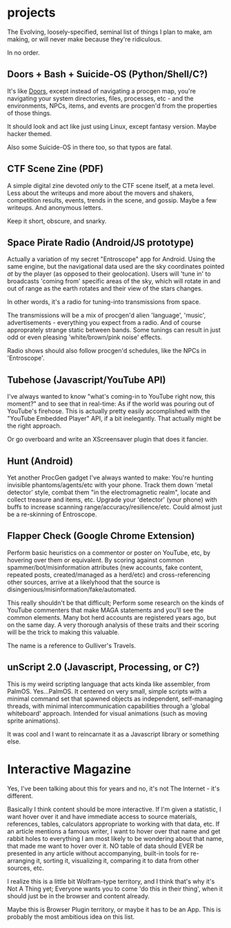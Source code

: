 # projects
The Evolving, loosely-specified, seminal list of things I plan to make, am making, or will never make because they're ridiculous.

In no order.

## Doors + Bash + Suicide-OS (Python/Shell/C?)
It's like [Doors](https://github.com/diemastermonkey/doors), except instead of navigating a procgen map, you're navigating your system directories, files, processes, etc - and the environments, NPCs, items, and events are procgen'd from the properties of those things. 

It should look and act like just using Linux, except fantasy version. Maybe hacker themed. 

Also some Suicide-OS in there too, so that typos are fatal. 

## CTF Scene Zine (PDF)
A simple digital zine devoted *only* to the CTF scene itself, at a meta level. Less about the writeups and more about the movers and shakers, competition results, events, trends in the scene, and gossip. Maybe a few writeups. And anonymous letters. 

Keep it short, obscure, and snarky.

## Space Pirate Radio (Android/JS prototype)
Actually a variation of my secret "Entroscope" app for Android. Using the same engine, but the navigational data used are the sky coordinates pointed *at* by the player (as opposed to their geolocation). Users will 'tune in' to broadcasts 'coming from' specific areas of the sky, which will rotate in and out of range as the earth rotates and their view of the stars changes. 

In other words, it's a radio for tuning-into transmissions from space. 

The transmissions will be a mix of procgen'd alien 'language', 'music', advertisements - everything you expect from a radio. And of course approprately strange static between bands. Some tunings can result in just odd or even pleasing 'white/brown/pink noise' effects.

Radio shows should also follow procgen'd schedules, like the NPCs in 'Entroscope'.

## Tubehose (Javascript/YouTube API)
I've always wanted to know "what's coming-in to YouTube right now, this moment?" and to see that in real-time: As if the world was pouring out of YouTube's firehose. This is actually pretty easily accomplished with the "YouTube Embedded Player" API, if a bit inelegantly. That actually might be the right approach. 

Or go overboard and write an XScreensaver plugin that does it fancier.

## Hunt (Android)
Yet another ProcGen gadget I've always wanted to make: You're hunting invisible phantoms/agents/etc with your phone. Track them down 'metal detector' style, combat them "in the electromagnetic realm", locate and collect treasure and items, etc. Upgrade your 'detector' (your phone) with buffs to increase scanning range/accuracy/resilience/etc. Could almost just be a re-skinning of Entroscope.

## Flapper Check (Google Chrome Extension)
Perform basic heuristics on a commentor or poster on YouTube, etc, by hovering over them or equivalent. By scoring against common spammer/bot/misinformation attributes (new accounts, fake content, repeated posts, created/managed as a herd/etc) and cross-referencing other sources, arrive at a likelyhood that the source is disingenious/misinformation/fake/automated. 

This really shouldn't be that difficult; Perform some research on the kinds of YouTube commenters that make MAGA statements and you'll see the common elements. Many bot herd accounts are registered years ago, but on the same day. A very thorough analysis of these traits and their scoring will be the trick to making this valuable. 

The name is a reference to Gulliver's Travels.

## unScript 2.0 (Javascript, Processing, or C?)
This is my weird scripting language that acts kinda like assembler, from PalmOS. Yes...PalmOS. It centered on very small, simple scripts with a minimal command set that spawned objects as independent, self-managing threads, with minimal intercommunication capabilities through a 'global whiteboard' approach. Intended for visual animations (such as moving sprite animations).

It was cool and I want to reincarnate it as a Javascript library or something else. 

# Interactive Magazine
Yes, I've been talking about this for years and no, it's not The Internet - it's different. 

Basically I think content should be more interactive. If I'm given a statistic, I want hover over it and have immediate access to source materials, references, tables, calculators appropriate to working with that data, etc. If an article mentions a famous writer, I want to hover over that name and get rabbit holes to everything I am most likely to be wondering about that name, that made me want to hover over it. NO table of data should EVER be presented in any article without accompanying, built-in tools for re-arranging it, sorting it, visualizing it, comparing it to data from other sources, etc. 

I realize this is a little bit Wolfram-type territory, and I think that's why it's Not A Thing yet; Everyone wants you to come 'do this in their thing', when it should just be in the browser and content already.

Maybe this is Browser Plugin territory, or maybe it has to be an App.  This is probably the most ambitious idea on this list.



